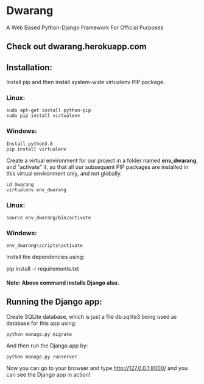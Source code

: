 # Dwarang
A Web Based Python-Django Framework For Official Purposes

## Check out dwarang.herokuapp.com

## Installation:
Install pip and then install system-wide virtualenv PIP package.

### Linux:
    sudo apt-get install python-pip
    sudo pip install virtualenv

### Windows: 
    Install python3.8 
    pip install virtualenv

Create a virtual environment for our project in a folder named **env_dwarang**, and "activate" it,
so that all our subsequent PIP packages are installed in this virtual environment only, and not globally. 

```
cd Dwarang
virtualenv env_dwarang
```

### Linux:
    source env_dwarang/bin/activate   
    
### Windows:
    env_dwarang\scripts\activate

Install the dependencies using:

pip install -r requirements.txt
#### Note: Above command installs Django also.

## Running the Django app:

Create SQLite database, which is just a file db.sqlite3 being used as database for this app using:
```
python manage.py migrate
```

And then run the Django app by:
```
python manage.py runserver
```

Now you can go to your browser and type http://127.0.0.1:8000/ and you can see the Django app in action!
